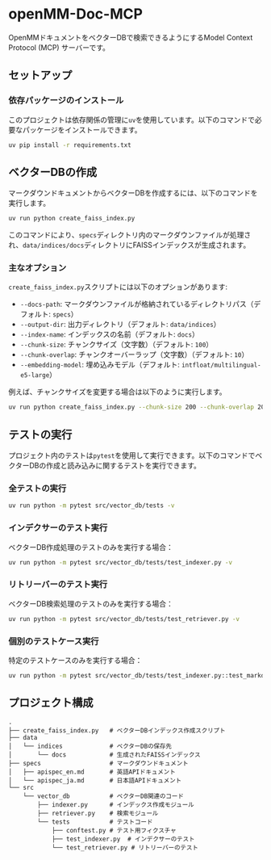 # openMM-Doc-MCP

OpenMMドキュメントをベクターDBで検索できるようにするModel Context Protocol (MCP) サーバーです。

## セットアップ

### 依存パッケージのインストール

このプロジェクトは依存関係の管理に`uv`を使用しています。以下のコマンドで必要なパッケージをインストールできます。

```bash
uv pip install -r requirements.txt
```

## ベクターDBの作成

マークダウンドキュメントからベクターDBを作成するには、以下のコマンドを実行します。

```bash
uv run python create_faiss_index.py
```

このコマンドにより、`specs`ディレクトリ内のマークダウンファイルが処理され、`data/indices/docs`ディレクトリにFAISSインデックスが生成されます。

### 主なオプション

`create_faiss_index.py`スクリプトには以下のオプションがあります:

- `--docs-path`: マークダウンファイルが格納されているディレクトリパス（デフォルト: `specs`）
- `--output-dir`: 出力ディレクトリ（デフォルト: `data/indices`）
- `--index-name`: インデックスの名前（デフォルト: `docs`）
- `--chunk-size`: チャンクサイズ（文字数）（デフォルト: `100`）
- `--chunk-overlap`: チャンクオーバーラップ（文字数）（デフォルト: `10`）
- `--embedding-model`: 埋め込みモデル（デフォルト: `intfloat/multilingual-e5-large`）

例えば、チャンクサイズを変更する場合は以下のように実行します。

```bash
uv run python create_faiss_index.py --chunk-size 200 --chunk-overlap 20
```

## テストの実行

プロジェクト内のテストは`pytest`を使用して実行できます。以下のコマンドでベクターDBの作成と読み込みに関するテストを実行できます。

### 全テストの実行

```bash
uv run python -m pytest src/vector_db/tests -v
```

### インデクサーのテスト実行

ベクターDB作成処理のテストのみを実行する場合：

```bash
uv run python -m pytest src/vector_db/tests/test_indexer.py -v
```

### リトリーバーのテスト実行

ベクターDB検索処理のテストのみを実行する場合：

```bash
uv run python -m pytest src/vector_db/tests/test_retriever.py -v
```

### 個別のテストケース実行

特定のテストケースのみを実行する場合：

```bash
uv run python -m pytest src/vector_db/tests/test_indexer.py::test_markdown_chunker -v
```

## プロジェクト構成

```
.
├── create_faiss_index.py   # ベクターDBインデックス作成スクリプト
├── data
│   └── indices             # ベクターDBの保存先
│       └── docs            # 生成されたFAISSインデックス
├── specs                   # マークダウンドキュメント
│   ├── apispec_en.md       # 英語APIドキュメント
│   └── apispec_ja.md       # 日本語APIドキュメント
└── src
    └── vector_db           # ベクターDB関連のコード
        ├── indexer.py      # インデックス作成モジュール
        ├── retriever.py    # 検索モジュール
        └── tests           # テストコード
            ├── conftest.py # テスト用フィクスチャ
            ├── test_indexer.py  # インデクサーのテスト
            └── test_retriever.py # リトリーバーのテスト